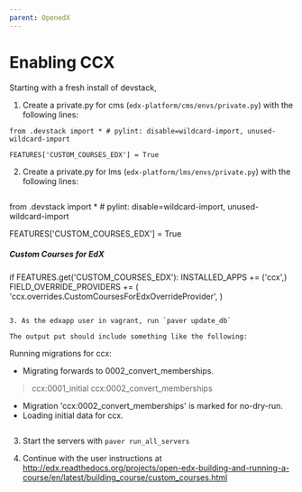 ```yaml
---
parent: OpenedX
---
```

# Enabling CCX

Starting with a fresh install of devstack,

1. Create a private.py for cms (`edx-platform/cms/envs/private.py`) with the following lines:

 ```
from .devstack import * # pylint: disable=wildcard-import, unused-wildcard-import

FEATURES['CUSTOM_COURSES_EDX'] = True
 ```

2. Create a private.py for lms (`edx-platform/lms/envs/private.py`) with the following lines:

   ```
from .devstack import * # pylint: disable=wildcard-import, unused-wildcard-import

FEATURES['CUSTOM_COURSES_EDX'] = True

##### Custom Courses for EdX #####
if FEATURES.get('CUSTOM_COURSES_EDX'):
        INSTALLED_APPS += ('ccx',)
        FIELD_OVERRIDE_PROVIDERS += (
            'ccx.overrides.CustomCoursesForEdxOverrideProvider',
        )
   ```

3. As the edxapp user in vagrant, run `paver update_db`

   The output put should include something like the following:

   ```
Running migrations for ccx:
 - Migrating forwards to 0002_convert_memberships.
 > ccx:0001_initial
 > ccx:0002_convert_memberships
 - Migration 'ccx:0002_convert_memberships' is marked for no-dry-run.
 - Loading initial data for ccx.
   ```

3. Start the servers with `paver run_all_servers`

3. Continue with the user instructions at
http://edx.readthedocs.org/projects/open-edx-building-and-running-a-course/en/latest/building_course/custom_courses.html
